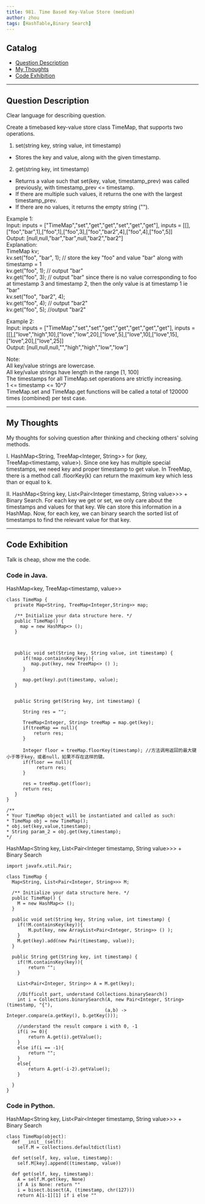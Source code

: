 ```yaml
---
title: 981. Time Based Key-Value Store (medium)                  
author: zhou      
tags: [HashTable,Binary Search]          
---
```


       

## Catalog  
+ [Question Description](#partI)
+ [My Thoughts](#partII)
+ [Code Exhibition](#partIII)

----------------------------------

## Question Description
Clear language for describing question.    

Create a timebased key-value store class TimeMap, that supports two operations.      

1. set(string key, string value, int timestamp)       
* Stores the key and value, along with the given timestamp.      

2. get(string key, int timestamp)    
* Returns a value such that set(key, value, timestamp_prev) was called previously, with timestamp_prev <= timestamp.     
* If there are multiple such values, it returns the one with the largest timestamp_prev.   
* If there are no values, it returns the empty string ("").    

Example 1:     
Input: inputs = ["TimeMap","set","get","get","set","get","get"], inputs = [[],["foo","bar",1],["foo",1],["foo",3],["foo","bar2",4],["foo",4],["foo",5]]     
Output: [null,null,"bar","bar",null,"bar2","bar2"]    
Explanation:     
TimeMap kv;      
kv.set("foo", "bar", 1); // store the key "foo" and value "bar" along with timestamp = 1       
kv.get("foo", 1);  // output "bar"        
kv.get("foo", 3); // output "bar" since there is no value corresponding to foo at timestamp 3 and timestamp 2, then the only value is at timestamp 1 ie "bar"       
kv.set("foo", "bar2", 4);      
kv.get("foo", 4); // output "bar2"      
kv.get("foo", 5); //output "bar2"       

Example 2:     
Input: inputs = ["TimeMap","set","set","get","get","get","get","get"], inputs = [[],["love","high",10],["love","low",20],["love",5],["love",10],["love",15],["love",20],["love",25]]      
Output: [null,null,null,"","high","high","low","low"]       
 
Note:     
All key/value strings are lowercase.     
All key/value strings have length in the range [1, 100]     
The timestamps for all TimeMap.set operations are strictly increasing.    
1 <= timestamp <= 10^7    
TimeMap.set and TimeMap.get functions will be called a total of 120000 times (combined) per test case.     



----------------------------------

## My Thoughts
My thoughts for solving question after thinking and checking others' solving methods.        

I. HashMap<String, TreeMap<Integer, String>> for (key, TreeMap<timestamp, value>). Since one key has multiple special timestamps, we need key and proper timestamp to get value. In TreeMap, there is a method call .floorKey(k) can return the maximum key which less than or equal to k.       

II. HashMap<String key, List<Pair<Integer timestamp, String value>>> + Binary Search. For each key we get or set, we only care about the timestamps and values for that key. We can store this information in a HashMap. Now, for each key, we can binary search the sorted list of timestamps to find the relevant value for that key.       



----------------------------------

## Code Exhibition
Talk is cheap, show me the code.    
### Code in Java.     
HashMap<key, TreeMap<timestamp, value>>      

    class TimeMap {
       private Map<String, TreeMap<Integer,String>> map;
    
       /** Initialize your data structure here. */
       public TimeMap() {
         map = new HashMap<> ();
       }
    
    

       public void set(String key, String value, int timestamp) {
          if(!map.containsKey(key)){
             map.put(key, new TreeMap<> () );
          }
        
          map.get(key).put(timestamp, value);
       }
    
    
       public String get(String key, int timestamp) {
        
          String res = "";
        
          TreeMap<Integer, String> treeMap = map.get(key);
          if(treeMap == null){
              return res;
          }
        
          Integer floor = treeMap.floorKey(timestamp); //方法调用返回的最大键小于等于key，或者null，如果不存在这样的键。
          if(floor == null){
               return res;
          }
        
          res = treeMap.get(floor);
          return res;
       }
    }

    /**
    * Your TimeMap object will be instantiated and called as such:
    * TimeMap obj = new TimeMap();
    * obj.set(key,value,timestamp);
    * String param_2 = obj.get(key,timestamp);
    */

HashMap<String key, List<Pair<Integer timestamp, String value>>> + Binary Search      

    import javafx.util.Pair;

    class TimeMap {
      Map<String, List<Pair<Integer, String>>> M;
    
      /** Initialize your data structure here. */
      public TimeMap() {
        M = new HashMap<> ();    
      }
    
      public void set(String key, String value, int timestamp) {
        if(!M.containsKey(key)){
            M.put(key, new ArrayList<Pair<Integer, String>> () );
        }
        M.get(key).add(new Pair(timestamp, value));
      }
    
      public String get(String key, int timestamp) {
        if(!M.containsKey(key)){
            return "";
        }
        
        List<Pair<Integer, String>> A = M.get(key);
        
        //Difficult part, understand Collections.binarySearch()     
        int i = Collections.binarySearch(A, new Pair<Integer, String>(timestamp, "{"),
                                        (a,b) -> Integer.compare(a.getKey(), b.getKey()));
        
        //understand the result compare i with 0, -1     
        if(i >= 0){
            return A.get(i).getValue();
        }
        else if(i == -1){
            return "";
        }
        else{
            return A.get(-i-2).getValue();
        }
        
      }
    }



### Code in Python.   
HashMap<String key, List<Pair<Integer timestamp, String value>>> + Binary Search         

    class TimeMap(object):
      def __init__(self):
        self.M = collections.defaultdict(list)

      def set(self, key, value, timestamp):
        self.M[key].append((timestamp, value))

      def get(self, key, timestamp):
        A = self.M.get(key, None)
        if A is None: return ""
        i = bisect.bisect(A, (timestamp, chr(127)))
        return A[i-1][1] if i else ""



